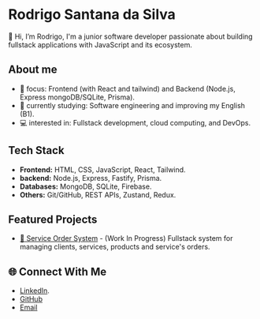 # Rodrigo Santana da Silva

👋 Hi, I’m Rodrigo, I'm a junior software developer passionate about building fullstack applications with JavaScript and its ecosystem.

## About me
- 🎯 focus: Frontend (with React and tailwind) and Backend (Node.js, Express mongoDB/SQLite, Prisma).
- 📖 currently studying: Software engineering and improving my English (B1).
- 💻 interested in: Fullstack development, cloud computing, and DevOps.

## Tech Stack
- **Frontend:** HTML, CSS, JavaScript, React, Tailwind.
- **backend:** Node.js, Express, Fastify, Prisma.
- **Databases:** MongoDB, SQLite, Firebase.
- **Others:** Git/GitHub, REST APIs, Zustand, Redux.

## Featured Projects
- [🔧 Service Order System](https://github.com/GuigoSantana/sistema-de-OS) - (Work In Progress) Fullstack system for managing clients, services, products and service's orders.

## 🌐 Connect With Me
- [LinkedIn](https://www.linkedin.com/in/rodrigo-santana-38555b314).
- [GitHub](https://github.com/GuigoSantana)
- [Email](mikasaaika@gmail.com)
